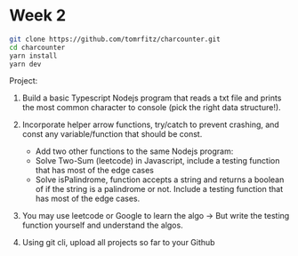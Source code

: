 # Week 2

```bash
git clone https://github.com/tomrfitz/charcounter.git
cd charcounter
yarn install
yarn dev
```

Project:

1. Build a basic Typescript Nodejs program that reads a txt file and prints the most common character to console (pick the right data structure!).

2. Incorporate helper arrow functions, try/catch to prevent crashing, and const any variable/function that should be const.

   - Add two other functions to the same Nodejs program:
   - Solve Two-Sum (leetcode) in Javascript, include a testing function that has most of the edge cases
   - Solve isPalindrome, function accepts a string and returns a boolean of if the string is a palindrome or not. Include a testing function that has most of the edge cases.

3. You may use leetcode or Google to learn the algo -> But write the testing function yourself and understand the algos.
4. Using git cli, upload all projects so far to your Github
